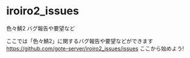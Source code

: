 # iroiro2_issues
色々鯖2 バグ報告や要望など

ここでは「色々鯖2」に関するバグ報告や要望などができます
<https://github.com/gote-server/iroiro2_issues/issues>
ここから始めよう!
